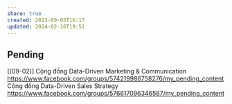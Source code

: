 ```yaml
---
share: true
created: 2023-09-05T16:17
updated: 2024-02-16T19:51
---
```

## Pending
[[09-02]] Cộng đồng Data-Driven Marketing & Communication https://www.facebook.com/groups/574219986758276/my_pending_content
Cộng đồng Data-Driven Sales Strategy https://www.facebook.com/groups/576617096346587/my_pending_content

